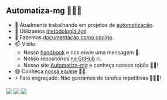 ## Automatiza-mg 🚀🚀🚀

- 🔭 Atualmente trabalhando em projetos de [automatização](https://automatiza-mg.github.io/automatizacoes/).
- 🌱 Utilizamos [metodologia ágil](https://github.com/orgs/automatiza-mg/projects/1/).
- 👯 Fazemos [documentação como código](https://www.writethedocs.org/guide/docs-as-code/).
- 📫 Visite: 
    - Nosso [handbook](https://automatiza-mg.github.io/handbook/) e nos envie uma mensagem 📧.
    - Nosso repositórios [no GitHub](https://github.com/automatiza-mg?tab=repositories) 🔥.
    - Nosso site [Automatiza-mg](https://automatiza-mg.github.io/automatizacoes/) e conheça nossos robôs 🤖🤖!
- 😄 Conheça [nossa equipe](https://github.com/orgs/automatiza-mg/people) 🧑🧑.
- ⚡ Fato engraçado: Não gostamos de tarefas repetitivas 🤣🤣🤣!

<div> 
  <a href="https://www.youtube.com/@automatiza-mg" target="_blank"><img src="https://img.shields.io/badge/YouTube-FF0000?style=for-the-badge&logo=youtube&logoColor=white" target="_blank"></a>
  <a href="https://automatiza-mg.github.io/automatizacoes/" target="_blank"><img src="https://img.shields.io/badge/website-000000?style=for-the-badge&logo=About.me&logoColor=white" target="_blank"></a>
  <a href = "mailto:simplificacao@planejamento.mg.gov.br"><img src="https://img.shields.io/badge/Gmail-D14836?style=for-the-badge&logo=gmail&logoColor=white" target="_blank"></a>
</div> 
